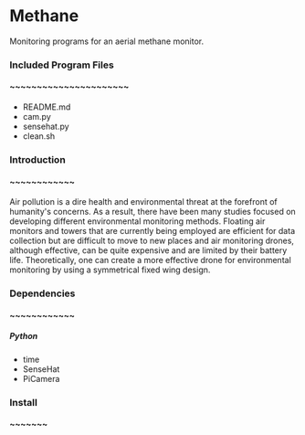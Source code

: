 # Methane
Monitoring programs for an aerial methane monitor.  
  
### Included Program Files  
#### ~~~~~~~~~~~~~~~~~~~~~~  
* README.md  
* cam.py  
* sensehat.py  
* clean.sh  
### Introduction
#### ~~~~~~~~~~~~

Air pollution is a dire health and environmental threat at the forefront of humanity's concerns. As a result, there have been many studies focused on developing different environmental monitoring methods. Floating air monitors and towers that are currently being employed are efficient for data collection but are difficult to move to new places and air monitoring drones, although effective, can be quite expensive and are limited by their battery life. Theoretically, one can create a more effective drone for environmental monitoring by using a symmetrical fixed wing design. 

### Dependencies 
#### ~~~~~~~~~~~~
##### Python
* time
* SenseHat
* PiCamera

### Install
#### ~~~~~~~

